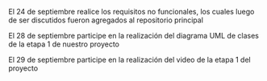 El 24 de septiembre realice los requisitos no funcionales, los cuales luego de ser discutidos fueron agregados al repositorio principal

El 28 de septiembre participe en la realización del diagrama UML de clases de la etapa 1 de nuestro proyecto 

El 29 de septiembre participe en la realización del video de la etapa 1 del proyecto

